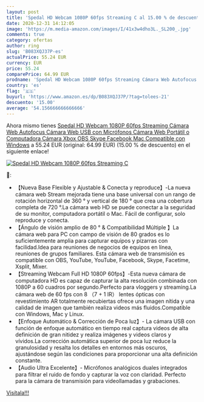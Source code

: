 ```yaml
---
layout: post
title: 'Spedal HD Webcam 1080P 60fps Streaming C al 15.00 % de descuento'
date: 2020-12-31 14:12:05
image: 'https://m.media-amazon.com/images/I/41x3w4dho3L._SL200_.jpg'
comments: true
category: ofertas
author: ring
slug: 'B083XQJ37P-es'
actualPrice: 55.24 EUR
currency: EUR
price: 55.24
comparePrice: 64.99 EUR
prodname: 'Spedal HD Webcam 1080P 60fps Streaming Cámara Web Autofocus Cámara Web USB con Micrófonos Cámara Web Portátil o Computadora Cámara Xbox OBS Skype Facebook Mac Compatible con Windows'
country: 'es'
flag: '🇪🇸'
buyurl: 'https://www.amazon.es/dp/B083XQJ37P/?tag=tolees-21'
descuento: '15.00'
average: '54.156666666666666'
---
```


Ahora mismo tienes [Spedal HD Webcam 1080P 60fps Streaming Cámara Web Autofocus Cámara Web USB con Micrófonos Cámara Web Portátil o Computadora Cámara Xbox OBS Skype Facebook Mac Compatible con Windows](https://www.amazon.es/dp/B083XQJ37P/?tag=tolees-21) a 55.24 EUR (original: 64.99 EUR) (15.00 %  de descuento) en el siguiente enlace!

[![Spedal HD Webcam 1080P 60fps Streaming C](https://m.media-amazon.com/images/I/41x3w4dho3L._SL200_.jpg)](https://www.amazon.es/dp/B083XQJ37P/?tag=tolees-21)

🔎:

- 【Nueva Base Flexible y Ajustable & Conecta y reproduce】-La nueva cámara web Stream mejorada tiene una base universal con un rango de rotación horizontal de 360 ° y vertical de 180 ° que crea una cobertura completa de 720 °.La cámara web HD se puede conectar a la seguridad de su monitor, computadora portátil o Mac. Fácil de configurar, solo reproduce y conecta.
- 【Ángulo de visión amplio de 80 ° & Compatibilidad Múltiple 】La cámara web para PC con campo de visión de 80 grados es lo suficientemente amplia para capturar equipos y pizarras con facilidad.Idea para reuniones de negocios de equipos en línea, reuniones de grupos familiares. Esta cámara web de transmisión es compatible con OBS, YouTube, YouTube, Facebook, Skype, Facetime, Xsplit, Mixer.
- 【Streaming Webcam Full HD 1080P 60fps】-Esta nueva cámara de computadora HD es capaz de capturar la alta resolución combinada con 1080P a 60 cuadros por segundo.Perfecto para vloggers y streaming.La cámara web de 60 fps con 8 （7 + 1 IR） lentes ópticas con revestimiento AR totalmente recubiertas ofrece una imagen nítida y una calidad de imagen que también realiza videos más fluidos.Compatible con Windows, Mac y Linux.
- 【Enfoque Automático & Corrección de Poca luz】- La cámara USB con función de enfoque automático en tiempo real captura videos de alta definición de gran nitidez y realiza imágenes y videos claros y vívidos.La corrección automática superior de poca luz reduce la granulosidad y resalta los detalles en entornos más oscuros, ajustándose según las condiciones para proporcionar una alta definición constante.
- 【Audio Ultra Excelente】- Micrófonos analógicos duales integrados para filtrar el ruido de fondo y capturar la voz con claridad. Perfecto para la cámara de transmisión para videollamadas y grabaciones.

[Visítala!!!](https://www.amazon.es/dp/B083XQJ37P/?tag=tolees-21)

